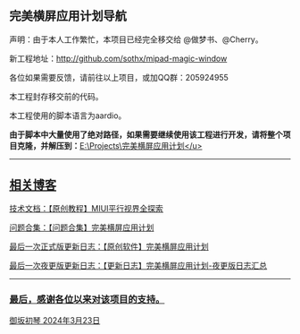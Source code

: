 ## 完美横屏应用计划导航

声明：由于本人工作繁忙，本项目已经完全移交给 @做梦书、@Cherry。

新工程地址：http://github.com/sothx/mipad-magic-window

各位如果需要反馈，请前往以上项目，或加QQ群：205924955

本工程封存移交前的代码。

本工程使用的脚本语言为aardio。

**由于脚本中大量使用了绝对路径，如果需要继续使用该工程进行开发，请将整个项目克隆，并解压到：**<u>E:\Projects\完美横屏应用计划\</u> 

---

## 相关博客

技术文档：[【原创教程】MIUI平行视界全探索](https://ybcq.github.io/2023/02/12/%E3%80%90%E5%8E%9F%E5%88%9B%E6%95%99%E7%A8%8B%E3%80%91MIUI%E5%B9%B3%E8%A1%8C%E8%A7%86%E7%95%8C%E5%85%A8%E6%8E%A2%E7%B4%A2/)

问题合集：[【问题合集】完美横屏应用计划](https://ybcq.github.io/2023/03/20/%E3%80%90%E9%97%AE%E9%A2%98%E5%90%88%E9%9B%86%E3%80%91%E5%AE%8C%E7%BE%8E%E6%A8%AA%E5%B1%8F%E5%BA%94%E7%94%A8%E8%AE%A1%E5%88%92/)

最后一次正式版更新日志：[【原创软件】完美横屏应用计划](https://ybcq.github.io/2023/05/15/%E3%80%90%E5%8E%9F%E5%88%9B%E8%BD%AF%E4%BB%B6%E3%80%91%E5%AE%8C%E7%BE%8E%E6%A8%AA%E5%B1%8F%E5%BA%94%E7%94%A8%E8%AE%A1%E5%88%92%20V1.01.0/)

最后一次夜更版更新日志：[【更新日志】完美横屏应用计划-夜更版日志汇总](https://ybcq.github.io/2023/05/15/%E3%80%90%E6%9B%B4%E6%96%B0%E6%97%A5%E5%BF%97%E3%80%91%E5%AE%8C%E7%BE%8E%E6%A8%AA%E5%B1%8F%E5%BA%94%E7%94%A8%E8%AE%A1%E5%88%92-%E5%A4%9C%E6%9B%B4%E7%89%88%E6%97%A5%E5%BF%97%E6%B1%87%E6%80%BB/)

---

### 最后，感谢各位以来对该项目的支持。

御坂初琴  2024年3月23日

